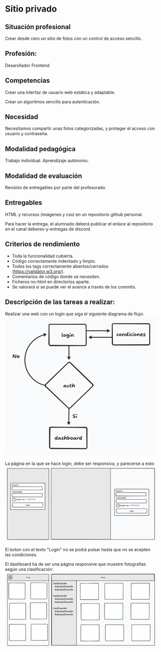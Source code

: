 # Sitio privado 

## Situación profesional

Crear desde cero un sitio de fotos con un control de acceso sencillo.

## Profesión:

Desarollador Frontend.

## Competencias

Crear una interfaz de usuario web estática y adaptable.

Crear un algoritmos sencillo para autenticación.

## Necesidad

Necesitamos compartir unas fotos categorizadas, y proteger el acceso con usuario y contraseña.

## Modalidad pedagógica

Trabajo individual. Aprendizaje autónomo.

## Modalidad de evaluación

Revisión de entregables por parte del profesorado.

## Entregables

HTML y recursos (imágenes y css) en un repositorio github personal.

Para hacer la entrega, el alumnado deberá publicar el enlace al repositorio en el canal deberes-y-entregas de discord.

## Criterios de rendimiento

- Toda la funcionalidad cubierta.
- Código correctamente indentado y limpio.
- Todos los tags correctamente abiertos/cerrados (https://validator.w3.org/).
- Comentarios de código donde se necesiten.
- Ficheros no-html en directorios aparte.
- Se valorará si se puede ver el avance a través de los commits.


## Descripción de las tareas a realizar:

Realizar una web con un login que siga el siguiente diagrama de flujo:
![diagrama](./assets/diagrama.png "diagrama")

La página en la que se hace login, debe ser responsiva, y parecerse a esto:
![login](./assets/login.png "login")

El boton con el texto "Login" no se podrá pulsar hasta que no se acepten las condiciones.

El dashboard ha de ser una página responsive que muestre fotografías según una clasificación:
![dashboard](./assets/dashboard.png "dashboard")

